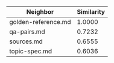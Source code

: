 | Neighbor | Similarity |
|----------|------------|
| golden-reference.md | 1.0000 |
| qa-pairs.md | 0.7232 |
| sources.md | 0.6555 |
| topic-spec.md | 0.6036 |

